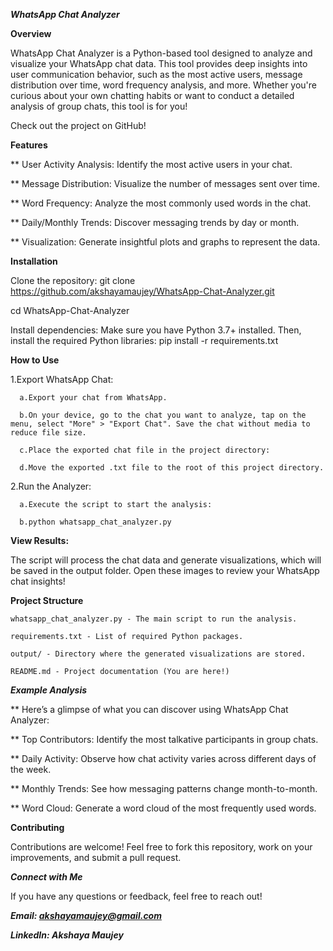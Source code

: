 ***WhatsApp Chat Analyzer***

**Overview**

WhatsApp Chat Analyzer is a Python-based tool designed to analyze and visualize your WhatsApp chat data. This tool provides deep insights into user communication behavior, such as the most active users, message distribution over time, word frequency analysis, and more. Whether you're curious about your own chatting habits or want to conduct a detailed analysis of group chats, this tool is for you!

Check out the project on GitHub!

**Features**

** User Activity Analysis: Identify the most active users in your chat.

** Message Distribution: Visualize the number of messages sent over time.

** Word Frequency: Analyze the most commonly used words in the chat.

** Daily/Monthly Trends: Discover messaging trends by day or month.

** Visualization: Generate insightful plots and graphs to represent the data.


**Installation**

Clone the repository:
git clone https://github.com/akshayamaujey/WhatsApp-Chat-Analyzer.git

cd WhatsApp-Chat-Analyzer

Install dependencies: Make sure you have Python 3.7+ installed. Then, install the required Python libraries:
pip install -r requirements.txt

**How to Use**

1.Export WhatsApp Chat:

      a.Export your chat from WhatsApp.
  
      b.On your device, go to the chat you want to analyze, tap on the menu, select "More" > "Export Chat". Save the chat without media to reduce file size.
  
      c.Place the exported chat file in the project directory:
  
      d.Move the exported .txt file to the root of this project directory.
  
  
2.Run the Analyzer:

      a.Execute the script to start the analysis:
  
      b.python whatsapp_chat_analyzer.py
  

**View Results:**

The script will process the chat data and generate visualizations, which will be saved in the output folder. Open these images to review your WhatsApp chat insights!

**Project Structure**

    whatsapp_chat_analyzer.py - The main script to run the analysis.

    requirements.txt - List of required Python packages.
        
    output/ - Directory where the generated visualizations are stored.

    README.md - Project documentation (You are here!)


***Example Analysis***

** Here’s a glimpse of what you can discover using WhatsApp Chat Analyzer:

** Top Contributors: Identify the most talkative participants in group chats.

** Daily Activity: Observe how chat activity varies across different days of the week.

** Monthly Trends: See how messaging patterns change month-to-month.

** Word Cloud: Generate a word cloud of the most frequently used words.


**Contributing**

Contributions are welcome! Feel free to fork this repository, work on your improvements, and submit a pull request.

***Connect with Me***

If you have any questions or feedback, feel free to reach out!

***Email: akshayamaujey@gmail.com***

***LinkedIn: Akshaya Maujey***

